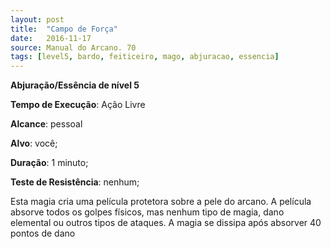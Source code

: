 ```yaml
---
layout: post
title:  "Campo de Força"
date:   2016-11-17
source: Manual do Arcano. 70
tags: [level5, bardo, feiticeiro, mago, abjuracao, essencia]
---
```


**Abjuração/Essência de nível 5**

**Tempo de Execução**: Ação Livre

**Alcance**: pessoal

**Alvo**: você;

**Duração**: 1 minuto;

**Teste de Resistência**: nenhum;

Esta magia cria uma película protetora sobre a pele do arcano. A película 
absorve todos os golpes físicos, mas nenhum tipo de magia, dano elemental 
ou outros tipos de ataques. A magia se dissipa após absorver 40 pontos de dano